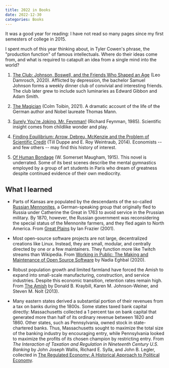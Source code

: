 ```yaml
---
title: 2022 in Books
date: 2022-12-30
categories: Books
---
```


It was a good year for reading: I have not read so many pages since my first semesters of college in 2015.

I spent much of this year thinking about, in Tyler Cowen's phrase, the "production function" of famous intellectuals. Where do their ideas come from, and what is required to catapult an idea from a single mind into the world?

1. [The Club: Johnson, Boswell, and the Friends Who Shaped an Age](https://www.amazon.com/Club-Johnson-Boswell-Friends-Shaped/dp/0300251785) (Leo Damrosch, 2020). Afflicted by depression, the bachelor Samuel Johnson forms a weekly dinner club of convivial and interesting friends. The club later grew to include such luminaries as Edward Gibbon and Adam Smith.

2. [The Magician](https://www.amazon.com/Magician-Novel-Colm-Toibin/dp/1476785082) (Colm Toibin, 2021). A dramatic account of the life of the German author and Nobel laureate Thomas Mann.

3. [Surely You're Joking, Mr. Feynman!](https://www.amazon.com/Surely-Feynman-Adventures-Curious-Character/dp/0393316041) (Richard Feynman, 1985). Scientific insight comes from childlike wonder and play.

4. [Finding Equilibrium:  Arrow, Debreu, McKenzie and the Problem of Scientific Credit](https://www.amazon.com/Finding-Equilibrium-McKenzie-Problem-Scientific/dp/0691156646) (Till Duppe and E. Roy Weintraub, 2014). Economists -- and few others -- may find this history of interest.

5. [Of Human Bondage](https://www.amazon.com/Human-Bondage-Classic-Illustrated/dp/1689208694/ref=tmm_pap_swatch_0?_encoding=UTF8&qid=&sr=) (W. Somerset Maugham, 1915). This novel is underrated. Some of its best scenes describe the mental gymnastics employed by a group of art students in Paris who dream of greatness despite continued evidence of their own mediocrity. 

## What I learned

* Parts of Kansas are populated by the descendants of the so-called [Russian Mennonites](https://en.wikipedia.org/wiki/Russian_Mennonite), a German-speaking group that originally fled to Russia under Catherine the Great in 1763 to avoid service in the Prussian military. By 1870, however, the Russian government was reconsidering the special status of the Mennonite farmers, and they fled again to North America. From [Great Plains](https://www.amazon.com/Great-Plains-Ian-Frazier/dp/0312278500) by Ian Frazier (2001). 

* Most open-source software projects are not large, decentralized creations like Linux. Instead, they are small, modular, and centrally directed by one or a few maintainers. They function more like Twitch streams than Wikipedia. From [Working in Public: The Making and Maintenance of Open Source Software](https://www.amazon.com/Working-Public-Making-Maintenance-Software/dp/0578675862) by Nadia Eghbal (2020). 

* Robust population growth and limited farmland have forced the Amish to expand into small-scale manufacturing, construction, and service industries. Despite this economic transition, retention rates remain high. From [The Amish](https://www.amazon.com/Amish-Donald-B-Kraybill-ebook/dp/B00CBNL8EG) by Donald B. Kraybill, Karen M. Johnson-Weiner, and Steven M. Nolt (2013). 

* Many eastern states derived a substantial portion of their revenues from a tax on banks during the 1800s. Some states taxed bank capital directly: Massachusetts collected a 1 percent tax on bank capital that generated more than half of its ordinary revenue between 1820 and 1860. Other states, such as Pennsylvania, owned stock in state-chartered banks. Thus, Massachusetts sought to maximize the total size of the banking industry by encouraging entry, while Pennsylvania looked to maximize the profits of its chosen champion by restricting entry. From *The Interaction of Taxation and Regulation in Nineteenth Century U.S. Banking* by John Joseph Wallis, Richard E. Sylla, and John B. Legler, collected in [The Regulated Economy: A Historical Approach to Political Economy](https://www.amazon.com/Regulated-Economy-Historical-Approach-Political/dp/0226301109/ref=tmm_hrd_swatch_0?_encoding=UTF8&qid=1672442300&sr=8-1).
